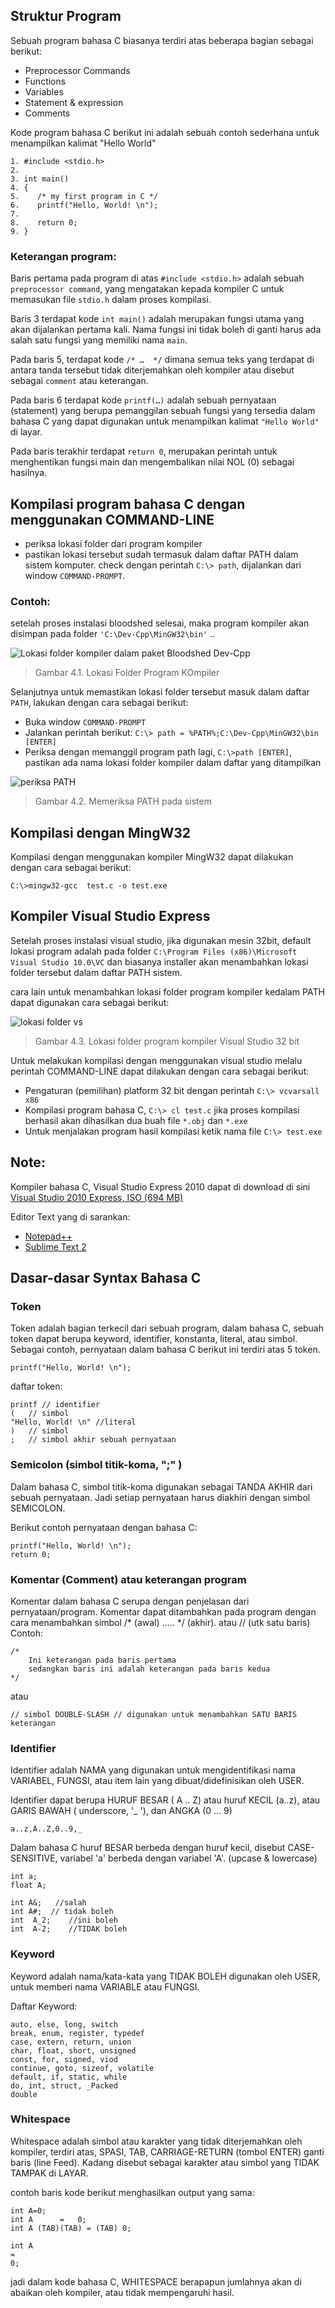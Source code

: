 ## Struktur Program

Sebuah program bahasa C biasanya terdiri atas beberapa bagian sebagai berikut: 

* Preprocessor Commands
* Functions
* Variables 
* Statement & expression 
* Comments 

Kode program bahasa C berikut ini adalah sebuah contoh sederhana untuk menampilkan kalimat "Hello World" 

	1. #include <stdio.h>
	2. 
	3. int main()
	4. {
	5.    /* my first program in C */
	6.    printf("Hello, World! \n");
	7. 
	8.    return 0;
	9. }

### Keterangan program:

Baris pertama pada program di atas `#include <stdio.h>` adalah sebuah `preprocessor command`, yang mengatakan kepada kompiler C untuk memasukan file `stdio.h` dalam proses kompilasi.

Baris 3 terdapat kode  `int main()` adalah merupakan fungsi utama yang akan dijalankan pertama kali. Nama fungsi ini tidak boleh di ganti harus ada salah satu fungsi yang memiliki nama  `main`.

Pada baris 5, terdapat  kode  `/* …  */` dimana semua teks yang terdapat di antara tanda tersebut tidak diterjemahkan oleh kompiler atau disebut sebagai `comment` atau keterangan. 

Pada baris 6 terdapat kode `printf(…)` adalah sebuah pernyataan (statement) yang berupa pemanggilan sebuah fungsi yang tersedia dalam bahasa C yang dapat digunakan untuk menampilkan kalimat `"Hello World"` di layar.

Pada baris terakhir terdapat  `return 0`, merupakan perintah untuk menghentikan fungsi main dan mengembalikan nilai NOL (0) sebagai hasilnya.

## Kompilasi program bahasa C dengan menggunakan COMMAND-LINE

* periksa lokasi folder dari program kompiler 
* pastikan lokasi tersebut sudah termasuk dalam daftar PATH dalam sistem komputer.  check dengan perintah  `C:\> path`,  dijalankan dari window `COMMAND-PROMPT`.

### Contoh:

setelah proses instalasi bloodshed selesai, maka program kompiler akan disimpan pada folder  `'C:\Dev-Cpp\MinGW32\bin'` .. 

![Lokasi folder kompiler dalam paket Bloodshed Dev-Cpp](https://cdn.rawgit.com/handaga/Algoritma-dan-Pemrograman/master/images/ch-04-01.jpeg)

> Gambar 4.1. Lokasi Folder Program KOmpiler

Selanjutnya untuk memastikan lokasi folder tersebut masuk dalam daftar `PATH`, lakukan dengan cara sebagai berikut:
* Buka window ` COMMAND-PROMPT `
* Jalankan perintah berikut: ` C:\> path = %PATH%;C:\Dev-Cpp\MinGW32\bin [ENTER] `
* Periksa dengan memanggil program path lagi,  ` C:\>path [ENTER] `,  pastikan ada nama lokasi folder kompiler dalam daftar yang ditampilkan

![periksa PATH](https://github.com/handaga/Algoritma-dan-Pemrograman/blob/master/images/ch-04-02.jpeg)

> Gambar 4.2. Memeriksa PATH pada sistem

## Kompilasi dengan MingW32

Kompilasi dengan menggunakan kompiler MingW32 dapat dilakukan dengan cara sebagai berikut:

` C:\>mingw32-gcc  test.c -o test.exe `

## Kompiler Visual Studio Express

Setelah proses instalasi visual studio, jika digunakan mesin 32bit, default lokasi program adalah pada 
folder  ` C:\Program Files (x86)\Microsoft Visual Studio 10.0\VC ` dan biasanya installer akan menambahkan lokasi folder tersebut dalam daftar PATH sistem.

cara lain untuk menambahkan lokasi folder program kompiler kedalam PATH dapat digunakan cara sebagai berikut:

![lokasi folder vs](https://github.com/handaga/Algoritma-dan-Pemrograman/blob/master/images/ch-04-03.jpeg)

> Gambar 4.3. Lokasi folder program kompiler Visual Studio 32 bit

Untuk melakukan kompilasi dengan menggunakan visual studio melalu perintah COMMAND-LINE dapat dilakukan dengan cara sebagai berikut:

* Pengaturan (pemilihan) platform 32 bit dengan perintah ` C:\> vcvarsall x86 `
* Kompilasi program bahasa C, ` C:\> cl test.c ` jika proses kompilasi berhasil akan dihasilkan dua buah file ` *.obj ` dan ` *.exe `
* Untuk menjalakan program hasil kompilasi ketik nama file ` C:\> test.exe `

## Note:

Kompiler bahasa C, Visual Studio Express 2010 dapat di download di sini
[Visual Studio 2010 Express, ISO  (694 MB)](https://www.google.com/url?sa=t&rct=j&q=&esrc=s&source=web&cd=2&ved=0CCIQFjABahUKEwioxtu7kJvIAhUQco4KHY_rDQw&url=https%3A%2F%2Fgo.microsoft.com%2F%3Flinkid%3D9709969&usg=AFQjCNFe_9nMjDI9awG4mVO-aRP3FlxwtA&sig2=453kDuPVA0vR8qjp8aGvUQ&cad=rja)

Editor Text yang di sarankan:

* [Notepad++](https://notepad-plus-plus.org)
* [Sublime Text 2](http://www.sublimetext.com)

## Dasar-dasar Syntax Bahasa C

### Token

Token adalah bagian terkecil dari sebuah program, dalam bahasa C, sebuah token dapat berupa keyword,  identifier, konstanta, literal, atau simbol. Sebagai contoh, pernyataan dalam bahasa C berikut ini terdiri atas 5 token.

	printf("Hello, World! \n");

daftar token:

	printf // identifier
	(   // simbol
	"Hello, World! \n" //literal
	)   // simbol
	;   // simbol akhir sebuah pernyataan

### Semicolon (simbol titik-koma, ";" )

Dalam bahasa C, simbol titik-koma digunakan sebagai TANDA AKHIR dari sebuah pernyataan. Jadi setiap pernyataan harus diakhiri dengan simbol SEMICOLON.

Berikut contoh pernyataan dengan bahasa C:

	printf("Hello, World! \n");
	return 0;

### Komentar (Comment) atau keterangan program

Komentar dalam bahasa C serupa dengan penjelasan dari pernyataan/program. Komentar dapat ditambahkan pada program dengan cara menambahkan simbol   /* (awal) …..    */ (akhir). atau // (utk satu baris)
Contoh:

	/*
		Ini keterangan pada baris pertama 
		sedangkan baris ini adalah keterangan pada baris kedua
	*/

atau 

	// simbol DOUBLE-SLASH // digunakan untuk menambahkan SATU BARIS keterangan 


### Identifier

Identifier adalah NAMA yang digunakan untuk mengidentifikasi nama VARIABEL, FUNGSI, atau item lain yang dibuat/didefinisikan oleh USER.

Identifier dapat berupa HURUF BESAR ( A .. Z) atau huruf KECIL (a..z), atau GARIS BAWAH ( underscore, '_ '), dan  ANGKA (0 … 9)

	a..z,A..Z,0..9,_ 

Dalam bahasa C huruf BESAR berbeda dengan huruf kecil, disebut CASE-SENSITIVE, variabel 'a' berbeda dengan variabel 'A'.  (upcase & lowercase)

	int a;
	float A;
	
	int A&;   //salah
	int A#;  // tidak boleh 
	int  A_2;    //ini boleh
	int  A-2;    //TIDAK boleh

### Keyword

Keyword adalah nama/kata-kata yang TIDAK BOLEH digunakan oleh USER, untuk memberi nama VARIABLE atau FUNGSI. 

Daftar Keyword:

	auto, else, long, switch
	break, enum, register, typedef
	case, extern, return, union
	char, float, short, unsigned
	const, for, signed, viod
	continue, goto, sizeof, volatile
	default, if, static, while
	do, int, struct, _Packed
	double

### Whitespace

Whitespace adalah simbol atau karakter yang tidak diterjemahkan oleh kompiler, terdiri atas,  SPASI, TAB, CARRIAGE-RETURN (tombol ENTER) ganti baris (line Feed).  Kadang disebut sebagai karakter atau simbol yang TIDAK TAMPAK di LAYAR.

contoh baris kode berikut menghasilkan output yang sama:

	int A=0;
	int A      =   0;
	int A (TAB)(TAB) = (TAB) 0;
	
	int A
	=
	0;

jadi dalam kode bahasa C, WHITESPACE berapapun jumlahnya akan di abaikan oleh kompiler, atau tidak mempengaruhi hasil.




